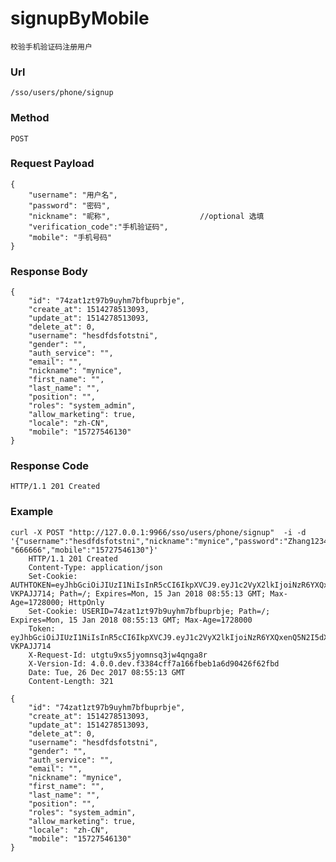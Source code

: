 # signupByMobile
    校验手机验证码注册用户
    
### Url
    /sso/users/phone/signup
    
### Method
    POST

### Request Payload
    {
        "username": "用户名",
        "password": "密码",
        "nickname": "昵称",                    //optional 选填
        "verification_code":"手机验证码",
        "mobile": "手机号码"
    }    

### Response Body
    {
        "id": "74zat1zt97b9uyhm7bfbuprbje",
        "create_at": 1514278513093,
        "update_at": 1514278513093,
        "delete_at": 0,
        "username": "hesdfdsfotstni",
        "gender": "",
        "auth_service": "",
        "email": "",
        "nickname": "mynice",
        "first_name": "",
        "last_name": "",
        "position": "",
        "roles": "system_admin",
        "allow_marketing": true,
        "locale": "zh-CN",
        "mobile": "15727546130"
    }

    
### Response Code
    HTTP/1.1 201 Created

### Example
    curl -X POST "http://127.0.0.1:9966/sso/users/phone/signup"  -i -d '{"username":"hesdfdsfotstni","nickname":"mynice","password":"Zhang12345678","verification_code": "666666","mobile":"15727546130"}'
        HTTP/1.1 201 Created
        Content-Type: application/json
        Set-Cookie: AUTHTOKEN=eyJhbGciOiJIUzI1NiIsInR5cCI6IkpXVCJ9.eyJ1c2VyX2lkIjoiNzR6YXQxenQ5N2I5dXlobTdiZmJ1cHJiamUiLCJyb2xlcyI6InN5c3RlbV9hZG1pbiIsInByb3BzIjp7ImJyb3dzZXIiOiJjdXJsLzcuNDcuMCIsIm9zIjoidW5rbm93biIsInBsYXRmb3JtIjoidW5rbm93biJ9LCJleHAiOjE1MTYwMDY1MTMsImlhdCI6MTUxNDI3ODUxMywiaXNzIjoid3d3LmFjY3VybWUuY29tIn0.MWQpddSiOMUYJycaSDn0feB48aQ248LEI-VKPAJJ714; Path=/; Expires=Mon, 15 Jan 2018 08:55:13 GMT; Max-Age=1728000; HttpOnly
        Set-Cookie: USERID=74zat1zt97b9uyhm7bfbuprbje; Path=/; Expires=Mon, 15 Jan 2018 08:55:13 GMT; Max-Age=1728000
        Token: eyJhbGciOiJIUzI1NiIsInR5cCI6IkpXVCJ9.eyJ1c2VyX2lkIjoiNzR6YXQxenQ5N2I5dXlobTdiZmJ1cHJiamUiLCJyb2xlcyI6InN5c3RlbV9hZG1pbiIsInByb3BzIjp7ImJyb3dzZXIiOiJjdXJsLzcuNDcuMCIsIm9zIjoidW5rbm93biIsInBsYXRmb3JtIjoidW5rbm93biJ9LCJleHAiOjE1MTYwMDY1MTMsImlhdCI6MTUxNDI3ODUxMywiaXNzIjoid3d3LmFjY3VybWUuY29tIn0.MWQpddSiOMUYJycaSDn0feB48aQ248LEI-VKPAJJ714
        X-Request-Id: utgtu9xs5jyomnsq3jw4qnga8r
        X-Version-Id: 4.0.0.dev.f3384cff7a166fbeb1a6d90426f62fbd
        Date: Tue, 26 Dec 2017 08:55:13 GMT
        Content-Length: 321

    {
        "id": "74zat1zt97b9uyhm7bfbuprbje",
        "create_at": 1514278513093,
        "update_at": 1514278513093,
        "delete_at": 0,
        "username": "hesdfdsfotstni",
        "gender": "",
        "auth_service": "",
        "email": "",
        "nickname": "mynice",
        "first_name": "",
        "last_name": "",
        "position": "",
        "roles": "system_admin",
        "allow_marketing": true,
        "locale": "zh-CN",
        "mobile": "15727546130"
    }
